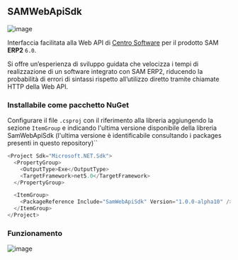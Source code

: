 ## SAMWebApiSdk

![image](https://user-images.githubusercontent.com/51919683/163560020-03da04e5-1a5a-4e46-8626-3a5900837a7f.png)

Interfaccia facilitata alla Web API di [Centro Software](https://www.centrosoftware.com/) per il prodotto SAM **ERP2** `6.0`.

Si offre un’esperienza di sviluppo guidata che velocizza i tempi di realizzazione di un software integrato con SAM ERP2, riducendo la probabilità di errori di sintassi rispetto all’utilizzo diretto tramite chiamate HTTP della Web API.

### Installabile come pacchetto NuGet

Configurare il file `.csproj` con il riferimento alla libreria aggiungendo la sezione `ItemGroup` e indicando l'ultima versione disponibile della libreria SamWebApiSdk (l'ultima versione è identificabile consultando i packages presenti in questo repository)``

```c#
<Project Sdk="Microsoft.NET.Sdk">
  <PropertyGroup>
    <OutputType>Exe</OutputType>
    <TargetFramework>net5.0</TargetFramework>
  </PropertyGroup>

  <ItemGroup>
    <PackageReference Include="SamWebApiSdk" Version="1.0.0-alpha10" />
  </ItemGroup>
</Project>
```

### Funzionamento

![image](https://csharpcorner-mindcrackerinc.netdna-ssl.com/article/tips-to-write-clean-c-sharp-code/Images/Latest1.gif)
